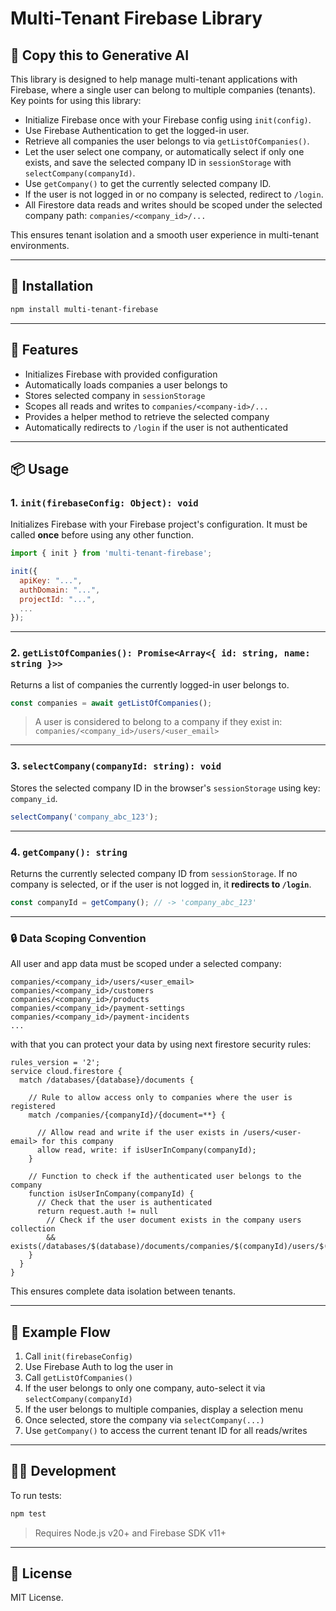# Multi-Tenant Firebase Library

## 🤖 Copy this to Generative AI

This library is designed to help manage multi-tenant applications with Firebase, where a single user can belong to multiple companies (tenants).  
Key points for using this library:

- Initialize Firebase once with your Firebase config using `init(config)`.
- Use Firebase Authentication to get the logged-in user.
- Retrieve all companies the user belongs to via `getListOfCompanies()`.
- Let the user select one company, or automatically select if only one exists, and save the selected company ID in `sessionStorage` with `selectCompany(companyId)`.
- Use `getCompany()` to get the currently selected company ID.  
- If the user is not logged in or no company is selected, redirect to `/login`.
- All Firestore data reads and writes should be scoped under the selected company path: `companies/<company_id>/...`

This ensures tenant isolation and a smooth user experience in multi-tenant environments.

---

## 🔧 Installation

```bash
npm install multi-tenant-firebase
````

---

## 🚀 Features

* Initializes Firebase with provided configuration
* Automatically loads companies a user belongs to
* Stores selected company in `sessionStorage`
* Scopes all reads and writes to `companies/<company-id>/...`
* Provides a helper method to retrieve the selected company
* Automatically redirects to `/login` if the user is not authenticated

---

## 📦 Usage

### 1. `init(firebaseConfig: Object): void`

Initializes Firebase with your Firebase project's configuration.
It must be called **once** before using any other function.

```js
import { init } from 'multi-tenant-firebase';

init({
  apiKey: "...",
  authDomain: "...",
  projectId: "...",
  ...
});
```

---

### 2. `getListOfCompanies(): Promise<Array<{ id: string, name: string }>>`

Returns a list of companies the currently logged-in user belongs to.

```js
const companies = await getListOfCompanies();
```

> A user is considered to belong to a company if they exist in:
> `companies/<company_id>/users/<user_email>`

---

### 3. `selectCompany(companyId: string): void`

Stores the selected company ID in the browser's `sessionStorage` using key: `company_id`.

```js
selectCompany('company_abc_123');
```

---

### 4. `getCompany(): string`

Returns the currently selected company ID from `sessionStorage`.
If no company is selected, or if the user is not logged in, it **redirects to `/login`**.

```js
const companyId = getCompany(); // -> 'company_abc_123'
```

---

### 🔒 Data Scoping Convention

All user and app data must be scoped under a selected company:

```
companies/<company_id>/users/<user_email>
companies/<company_id>/customers
companies/<company_id>/products
companies/<company_id>/payment-settings
companies/<company_id>/payment-incidents
...
```

with that you can protect your data by using next firestore security rules:

```
rules_version = '2';
service cloud.firestore {
  match /databases/{database}/documents {

    // Rule to allow access only to companies where the user is registered
    match /companies/{companyId}/{document=**} {
      
      // Allow read and write if the user exists in /users/<user-email> for this company
      allow read, write: if isUserInCompany(companyId);
    }

    // Function to check if the authenticated user belongs to the company
    function isUserInCompany(companyId) {
      // Check that the user is authenticated
      return request.auth != null
        // Check if the user document exists in the company users collection
        && exists(/databases/$(database)/documents/companies/$(companyId)/users/$(request.auth.token.email));
    }
  }
}

```

This ensures complete data isolation between tenants.

---

## 🧪 Example Flow

1. Call `init(firebaseConfig)`
2. Use Firebase Auth to log the user in
3. Call `getListOfCompanies()`
4. If the user belongs to only one company, auto-select it via `selectCompany(companyId)`
5. If the user belongs to multiple companies, display a selection menu
6. Once selected, store the company via `selectCompany(...)`
7. Use `getCompany()` to access the current tenant ID for all reads/writes

---

## 🧑‍💻 Development

To run tests:

```bash
npm test
```

> Requires Node.js v20+ and Firebase SDK v11+

---

## 📄 License

MIT License.

